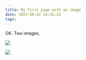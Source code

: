 ```yaml
---
title: My first page with an image
date: 2023-08-02 14:35:25
tags:
---
```


OK. Two images.

![](Cloud.jpg)

![](Bodhidharma.jpg)

<script src="https://utteranc.es/client.js"
        repo="foxfromworld/utterances_comments"
        issue-term="pathname"
        theme="github-light"
        crossorigin="anonymous"
        async>
</script>